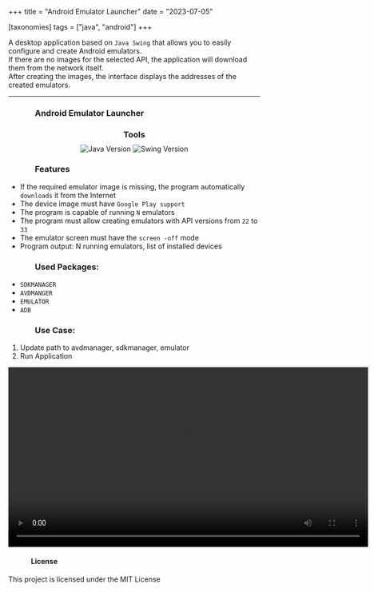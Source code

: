 +++
title = "Android Emulator Launcher"
date = "2023-07-05"

[taxonomies]
tags = ["java", "android"]
+++

A desktop application based on `Java Swing` that allows you to easily configure and create Android emulators.  
If there are no images for the selected API, the application will download them from the network itself.  
After creating the images, the interface displays the addresses of the created emulators.  

<!-- more -->
---

### &emsp;&emsp;&emsp; Android Emulator Launcher

<h3 style="text-align:center; margin-bottom:8px;">Tools</h3>
<p align="center" style="margin:0; padding:0;">
  <img style="display:inline-block; vertical-align:middle;"
       src="https://img.shields.io/badge/java-21%20-green" alt="Java Version"/>
  <img style="display:inline-block; vertical-align:middle;"
       src="https://img.shields.io/badge/java_swing%20-orange" alt="Swing Version"/>
</p>

### &emsp;&emsp;&emsp; Features
* If the required emulator image is missing, the program automatically `downloads` it from the Internet
* The device image must have `Google Play support`
* The program is capable of running `N` emulators
* The program must allow creating emulators with API versions from `22` to `33`
* The emulator screen must have the `screen -off` mode
* Program output: N running emulators, list of installed devices

### &emsp;&emsp;&emsp; Used Packages:
* `SDKMANAGER`
* `AVDMANGER`
* `EMULATOR`
* `ADB`

### &emsp;&emsp;&emsp; Use Case:
1. Update path to avdmanager, sdkmanager, emulator
2. Run Application

<video controls width="720">
<source src="/media/java_swing_android_emulator_launcher.webm" type="video/webm" />
</video>


#### &emsp;&emsp;&emsp; **License**
This project is licensed under the MIT License 